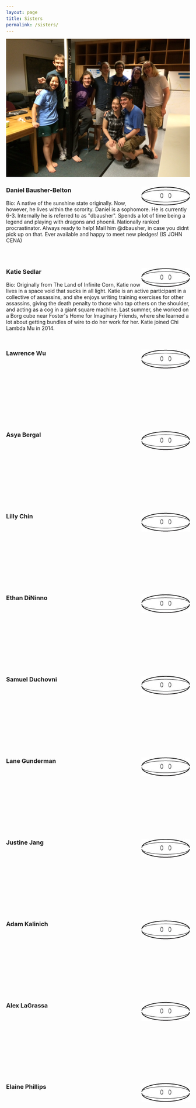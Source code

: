 ```yaml
---
layout: page
title: Sisters
permalink: /sisters/
---
```

![Group pic](/assets/cheese_tasting.jpg)

<div style="min-height:200px">
<img style="float: right;" src="/assets/clam.jpg">
<h3 style="text-align: left">Daniel <b>Bausher-Belton</b></h3>
Bio: A native of the sunshine state originally. Now, however, he lives within the sorority. Daniel is a sophomore. He is currently 6-3. Internally he is referred to as "dbausher". Spends a lot of time being a legend and playing with dragons and phoenii. Nationally ranked procrastinator. Always ready to help! Mail him @dbausher, in case you didnt pick up on that. Ever available and happy to meet new pledges! (IS JOHN CENA)
</div>

<div style="min-height:200px">
<img style="float: right;" src="/assets/clam.jpg">
<h3 style="text-align: left">Katie <b>Sedlar</b></h3>
Bio: Originally from The Land of Infinite Corn, Katie now lives in a space void that sucks in all light. Katie is an active participant in a collective of assassins, and she enjoys writing training exercises for other assassins, giving the death penalty to those who tap others on the shoulder, and acting as a cog in a giant square machine. Last summer, she worked on a Borg cube near Foster's Home for Imaginary Friends, where she learned a lot about getting bundles of wire to do her work for her. Katie joined Chi Lambda Mu in 2014.
</div>

<div style="min-height:200px">
<img style="float: right;" src="/assets/clam.jpg">
<h3 style="text-align: left">Lawrence <b>Wu</b></h3>
</div>

<div style="min-height:200px">
<img style="float: right;" src="/assets/clam.jpg">
<h3 style="text-align: left">Asya <b>Bergal</b></h3>
</div>

<div style="min-height:200px">
<img style="float: right;" src="/assets/clam.jpg">
<h3 style="text-align: left">Lilly <b>Chin</b></h3>
</div>

<div style="min-height:200px">
<img style="float: right;" src="/assets/clam.jpg">
<h3 style="text-align: left">Ethan <b>DiNinno</b></h3>
</div>

<div style="min-height:200px">
<img style="float: right;" src="/assets/clam.jpg">
<h3 style="text-align: left">Samuel <b>Duchovni</b></h3>
</div>

<div style="min-height:200px">
<img style="float: right;" src="/assets/clam.jpg">
<h3 style="text-align: left">Lane <b>Gunderman</b></h3>
</div>

<div style="min-height:200px">
<img style="float: right;" src="/assets/clam.jpg">
<h3 style="text-align: left">Justine <b>Jang</b></h3>
</div>

<div style="min-height:200px">
<img style="float: right;" src="/assets/clam.jpg">
<h3 style="text-align: left">Adam <b>Kalinich</b></h3>
</div>

<div style="min-height:200px">
<img style="float: right;" src="/assets/clam.jpg">
<h3 style="text-align: left">Alex <b>LaGrassa</b></h3>
</div>

<div style="min-height:200px">
<img style="float: right;" src="/assets/clam.jpg">
<h3 style="text-align: left">Elaine <b>Phillips</b></h3>
</div>
